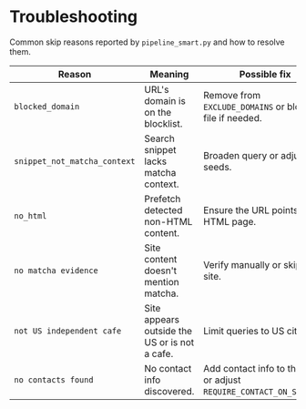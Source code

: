 # Troubleshooting

Common skip reasons reported by `pipeline_smart.py` and how to resolve them.

| Reason | Meaning | Possible fix |
| --- | --- | --- |
| `blocked_domain` | URL's domain is on the blocklist. | Remove from `EXCLUDE_DOMAINS` or blocklist file if needed. |
| `snippet_not_matcha_context` | Search snippet lacks matcha context. | Broaden query or adjust city seeds. |
| `no_html` | Prefetch detected non-HTML content. | Ensure the URL points to an HTML page. |
| `no matcha evidence` | Site content doesn't mention matcha. | Verify manually or skip the site. |
| `not US independent cafe` | Site appears outside the US or is not a cafe. | Limit queries to US cities. |
| `no contacts found` | No contact info discovered. | Add contact info to the site or adjust `REQUIRE_CONTACT_ON_SNIPPET`. |
